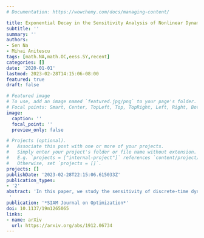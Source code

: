 ```yaml
---
# Documentation: https://wowchemy.com/docs/managing-content/

title: Exponential Decay in the Sensitivity Analysis of Nonlinear Dynamic Programming
subtitle: ''
summary: ''
authors:
- Sen Na
- Mihai Anitescu
tags: [math.NA,math.OC,eess.SY,recent]
categories: []
date: '2020-01-01'
lastmod: 2023-02-28T14:15:06-08:00
featured: true
draft: false

# Featured image
# To use, add an image named `featured.jpg/png` to your page's folder.
# Focal points: Smart, Center, TopLeft, Top, TopRight, Left, Right, BottomLeft, Bottom, BottomRight.
image:
  caption: ''
  focal_point: ''
  preview_only: false

# Projects (optional).
#   Associate this post with one or more of your projects.
#   Simply enter your project's folder or file name without extension.
#   E.g. `projects = ["internal-project"]` references `content/project/deep-learning/index.md`.
#   Otherwise, set `projects = []`.
projects: []
publishDate: '2023-02-28T22:15:06.615033Z'
publication_types:
- '2'
abstract: 'In this paper, we study the sensitivity of discrete-time dynamic programs with nonlinear dynamics and objective to perturbations in the initial conditions and reference parameters. Under uniform controllability and boundedness assumptions for the problem data, we prove that the directional derivative of the optimal state and control at time $k$, $x_k^\star$ and $u_k^\star$, with respect to the reference signal at time $i$, $d_i$, will have exponential decay in terms of $|k-i|$ with a decay rate $\rho$ independent of the temporal horizon length. The key technical step is to prove that a version of the convexification approach proposed by [Verschueren et al., 2017](https://doi.org/10.1137/16m1081543) can be applied to the KKT conditions and results in a convex quadratic program with uniformly bounded data. In turn, Riccati techniques can be further employed to obtain the sensitivity result, borne from the observation that the directional derivatives are solutions of quadratic programs with structure similar to the KKT conditions themselves. We validate our findings with numerical experiments on a small nonlinear, nonconvex, dynamic program.
 '
publication: '*SIAM Journal on Optimization*'
doi: 10.1137/19m1265065
links:
- name: arXiv
  url: https://arxiv.org/abs/1912.06734
---
```

